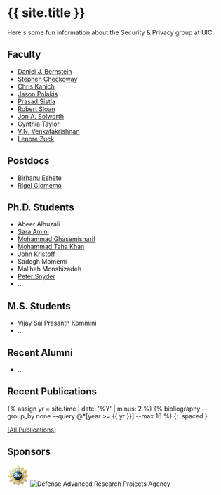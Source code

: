 ---
---
# {{ site.title }}

Here's some fun information about the Security & Privacy group at UIC.

## Faculty
- [Daniel J. Bernstein](https://cr.yp.to/djb.html)
- [Stephen Checkoway](https://www.cs.uic.edu/~s/)
- [Chris Kanich](https://www.cs.uic.edu/~ckanich/)
- [Jason Polakis](https://www.cs.uic.edu/~polakis/)
- [Prasad Sistla](https://www.cs.uic.edu/Sistla)
- [Robert Sloan](https://www.cs.uic.edu/Sloan)
- [Jon A. Solworth](https://www.ethos-os.org/~solworth/)
- [Cynthia Taylor](https://www.cs.uic.edu/~cynthiat/)
- [V.N. Venkatakrishnan](https://www.cs.uic.edu/~venkat/)
- [Lenore Zuck](https://www.cs.uic.edu/~lenore/)

## Postdocs
- [Birhanu Eshete](https://www.cs.uic.edu/~beshete/)
- [Rigel Gjomemo](http://securityigert.uic.edu/People/staff/Rigel)

## Ph.D. Students
- Abeer Alhuzali
- [Sara Amini](https://www.cs.uic.edu/~samini/)
- [Mohammad Ghasemisharif](https://www.cs.uic.edu/~mghasemi/)
- [Mohammad Taha Khan](https://www.cs.uic.edu/~taha/)
- [John Kristoff](https://aharp.iorc.depaul.edu/)
- Sadegh Momemi
- Maliheh Monshizadeh
- [Peter Snyder](https://www.cs.uic.edu/~psnyder/)
- ...

## M.S. Students
- Vijay Sai Prasanth Kommini
- ...

## Recent Alumni
- ...

## Recent Publications
{% assign yr = site.time | date: '%Y' | minus: 2 %}
{% bibliography --group_by none --query @*[year >= {{ yr }}] --max 16 %}
{: .spaced }

[[All Publications]](pubs/)

## Sponsors
![National Science Foundation](images/logo-nsf.gif "National Science Foundation")
![Defense Advanced Research Projects Agency](images/logo-darpa.gif "Defense
Advanced Research Projects Agency")
